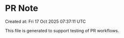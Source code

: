# PR Note

Created at: Fri 17 Oct 2025 07:37:11 UTC

This file is generated to support testing of PR workflows.

